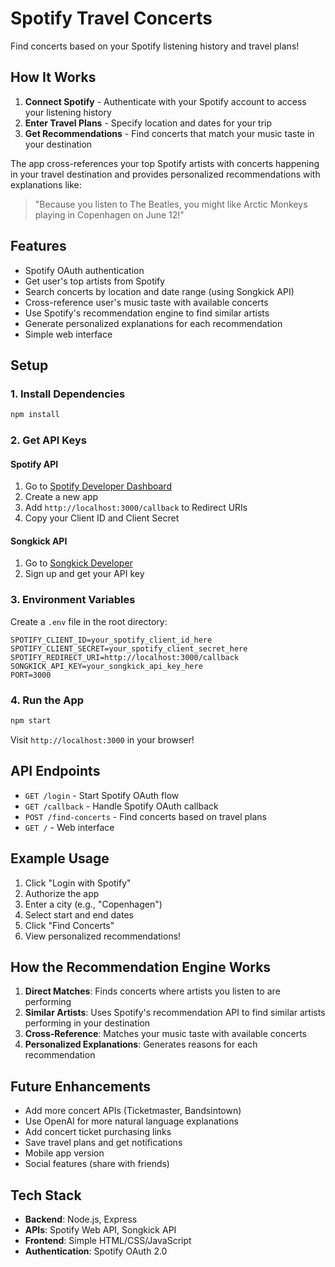 # Spotify Travel Concerts

Find concerts based on your Spotify listening history and travel plans!

## How It Works

1. **Connect Spotify** - Authenticate with your Spotify account to access your listening history
2. **Enter Travel Plans** - Specify location and dates for your trip
3. **Get Recommendations** - Find concerts that match your music taste in your destination

The app cross-references your top Spotify artists with concerts happening in your travel destination and provides personalized recommendations with explanations like:
> "Because you listen to The Beatles, you might like Arctic Monkeys playing in Copenhagen on June 12!"

## Features

- Spotify OAuth authentication
- Get user's top artists from Spotify
- Search concerts by location and date range (using Songkick API)
- Cross-reference user's music taste with available concerts
- Use Spotify's recommendation engine to find similar artists
- Generate personalized explanations for each recommendation
- Simple web interface

## Setup

### 1. Install Dependencies
```bash
npm install
```

### 2. Get API Keys

#### Spotify API
1. Go to [Spotify Developer Dashboard](https://developer.spotify.com/dashboard)
2. Create a new app
3. Add `http://localhost:3000/callback` to Redirect URIs
4. Copy your Client ID and Client Secret

#### Songkick API
1. Go to [Songkick Developer](https://www.songkick.com/developer)
2. Sign up and get your API key

### 3. Environment Variables
Create a `.env` file in the root directory:
```env
SPOTIFY_CLIENT_ID=your_spotify_client_id_here
SPOTIFY_CLIENT_SECRET=your_spotify_client_secret_here
SPOTIFY_REDIRECT_URI=http://localhost:3000/callback
SONGKICK_API_KEY=your_songkick_api_key_here
PORT=3000
```

### 4. Run the App
```bash
npm start
```

Visit `http://localhost:3000` in your browser!

## API Endpoints

- `GET /login` - Start Spotify OAuth flow
- `GET /callback` - Handle Spotify OAuth callback
- `POST /find-concerts` - Find concerts based on travel plans
- `GET /` - Web interface

## Example Usage

1. Click "Login with Spotify"
2. Authorize the app
3. Enter a city (e.g., "Copenhagen")
4. Select start and end dates
5. Click "Find Concerts"
6. View personalized recommendations!

## How the Recommendation Engine Works

1. **Direct Matches**: Finds concerts where artists you listen to are performing
2. **Similar Artists**: Uses Spotify's recommendation API to find similar artists performing in your destination
3. **Cross-Reference**: Matches your music taste with available concerts
4. **Personalized Explanations**: Generates reasons for each recommendation

## Future Enhancements

- Add more concert APIs (Ticketmaster, Bandsintown)
- Use OpenAI for more natural language explanations
- Add concert ticket purchasing links
- Save travel plans and get notifications
- Mobile app version
- Social features (share with friends)

## Tech Stack

- **Backend**: Node.js, Express
- **APIs**: Spotify Web API, Songkick API
- **Frontend**: Simple HTML/CSS/JavaScript
- **Authentication**: Spotify OAuth 2.0
